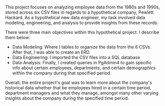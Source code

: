 This project focuses on analyzing employee data from the 1980s and 1990s, stored across six CSV files in regards to a hypothetical company, Pewlett Hackard. 
As a hypothetical new data engineer, my task involved data modeling, engineering, and analysis to provide insights from these records.

There were three main objectives within this hypothetical project. I describe them below:

- Data Modeling: Where I tables to organize the data from the 6 CSVs. After that, I was able to create an ERD.
- Data Engineering: I imported the CSV files into a SQL database
- Data Analysis: Finally, I created queries in PgAdmin4 to gain specific info about certain employees, departments, and certain demographics within the company during that specified period.

Overall, the entire project's goal was to learn more about the company's historical data whether that be employees hired in a certain time period, department managers and what they manage, amongst many other varying insights about the company during the specified time period.
